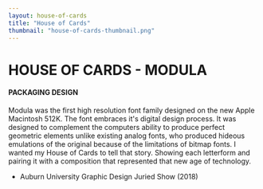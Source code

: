 ```yaml
---
layout: house-of-cards
title: "House of Cards"
thumbnail: "house-of-cards-thumbnail.png"
---
```

# HOUSE OF CARDS - MODULA

#### PACKAGING DESIGN

Modula was the first high resolution font family designed on the new Apple Macintosh 512K. The font embraces it's digital design process. It was designed to complement the computers ability to produce perfect geometric elements unlike existing analog fonts, who produced hideous emulations of the original because of the limitations of bitmap fonts. I wanted my House of Cards to tell that story. Showing each letterform and pairing it with a composition that represented that new age of technology.

- Auburn University Graphic Design Juried Show (2018)
